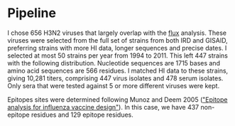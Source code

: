 # Pipeline

I chose 656 H3N2 viruses that largely overlap with the [flux](https://github.com/trvrb/flux) analysis.
These viruses were selected from the full set of strains from both IRD and GISAID, preferring strains with more HI data, longer sequences and precise dates.
I selected at most 50 strains per year from 1994 to 2011.
This left 447 strains with the following distribution.
Nucleotide sequences are 1715 bases and amino acid sequences are 566 residues.
I matched HI data to these strains, giving 10,281 titers, comprising 447 virus isolates and 478 serum isolates.
Only sera that were tested against 5 or more different viruses were kept.

Epitopes sites were determined following Munoz and Deem 2005 (["Epitope analysis for influenza vaccine design"](http://www.sciencedirect.com/science/article/pii/S0264410X0400636X)).
In this case, we have 437 non-epitope residues and 129 epitope residues.
